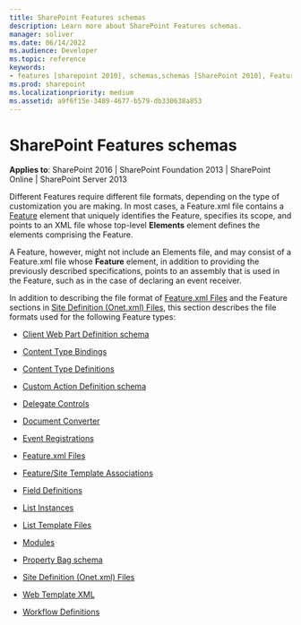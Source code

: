 ```yaml
---
title: SharePoint Features schemas
description: Learn more about SharePoint Features schemas.
manager: soliver
ms.date: 06/14/2022
ms.audience: Developer
ms.topic: reference
keywords:
- features [sharepoint 2010], schemas,schemas [SharePoint 2010], Features,Features [SharePoint 2010]
ms.prod: sharepoint
ms.localizationpriority: medium
ms.assetid: a9f6f15e-3489-4677-b579-db330638a853
---
```


# SharePoint Features schemas

**Applies to**: SharePoint 2016 | SharePoint Foundation 2013 | SharePoint Online | SharePoint Server 2013

Different Features require different file formats, depending on the type of customization you are making. In most cases, a Feature.xml file contains a [Feature](feature-element-feature.md) element that uniquely identifies the Feature, specifies its scope, and points to an XML file whose top-level **Elements** element defines the elements comprising the Feature.

A Feature, however, might not include an Elements file, and may consist of a Feature.xml file whose **Feature**
element, in addition to providing the previously described specifications, points to an assembly that is used in the Feature, such as in the case of declaring an event receiver.

In addition to describing the file format of [Feature.xml Files](feature-xml-files.md) and the Feature sections in [Site Definition (Onet.xml) Files](site-definition-onet-xml-files.md), this section describes the file formats used for the following Feature types:

- [Client Web Part Definition schema](client-web-part-definition-schema.md)

- [Content Type Bindings](content-type-bindings.md)

- [Content Type Definitions](content-type-definitions.md)

- [Custom Action Definition schema](custom-action-definition-schema.md)

- [Delegate Controls](delegate-controls.md)

- [Document Converter](document-converter.md)

- [Event Registrations](event-registrations.md)

- [Feature.xml Files](feature-xml-files.md)

- [Feature/Site Template Associations](feature-site-template-associations.md)

- [Field Definitions](field-definitions.md)

- [List Instances](list-instances.md)

- [List Template Files](list-template-files.md)

- [Modules](modules.md)

- [Property Bag schema](property-bag-schema.md)

- [Site Definition (Onet.xml) Files](site-definition-onet-xml-files.md)

- [Web Template XML](web-template-xml.md)

- [Workflow Definitions](workflow-definitions.md)

 





